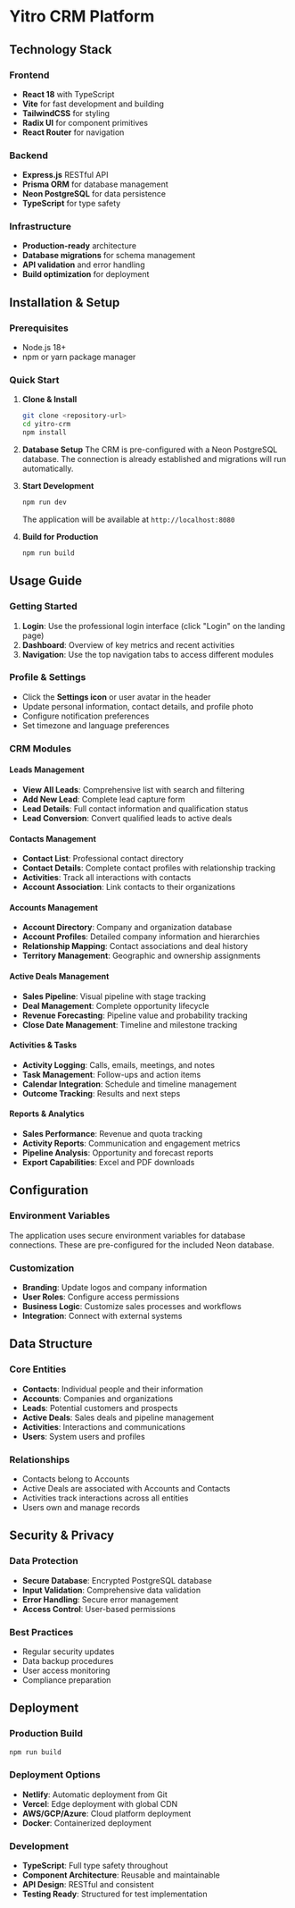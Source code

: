 # Yitro CRM Platform

## Technology Stack

### Frontend

- **React 18** with TypeScript
- **Vite** for fast development and building
- **TailwindCSS** for styling
- **Radix UI** for component primitives
- **React Router** for navigation

### Backend

- **Express.js** RESTful API
- **Prisma ORM** for database management
- **Neon PostgreSQL** for data persistence
- **TypeScript** for type safety

### Infrastructure

- **Production-ready** architecture
- **Database migrations** for schema management
- **API validation** and error handling
- **Build optimization** for deployment

##  Installation & Setup

### Prerequisites

- Node.js 18+
- npm or yarn package manager

### Quick Start

1. **Clone & Install**

   ```bash
   git clone <repository-url>
   cd yitro-crm
   npm install
   ```

2. **Database Setup**
   The CRM is pre-configured with a Neon PostgreSQL database. The connection is already established and migrations will run automatically.

3. **Start Development**

   ```bash
   npm run dev
   ```

   The application will be available at `http://localhost:8080`

4. **Build for Production**
   ```bash
   npm run build
   ```

##  Usage Guide

### Getting Started

1. **Login**: Use the professional login interface (click "Login" on the landing page)
2. **Dashboard**: Overview of key metrics and recent activities
3. **Navigation**: Use the top navigation tabs to access different modules

### Profile & Settings

- Click the **Settings icon** or user avatar in the header
- Update personal information, contact details, and profile photo
- Configure notification preferences
- Set timezone and language preferences

### CRM Modules

#### Leads Management

- **View All Leads**: Comprehensive list with search and filtering
- **Add New Lead**: Complete lead capture form
- **Lead Details**: Full contact information and qualification status
- **Lead Conversion**: Convert qualified leads to active deals

#### Contacts Management

- **Contact List**: Professional contact directory
- **Contact Details**: Complete contact profiles with relationship tracking
- **Activities**: Track all interactions with contacts
- **Account Association**: Link contacts to their organizations

#### Accounts Management

- **Account Directory**: Company and organization database
- **Account Profiles**: Detailed company information and hierarchies
- **Relationship Mapping**: Contact associations and deal history
- **Territory Management**: Geographic and ownership assignments

#### Active Deals Management

- **Sales Pipeline**: Visual pipeline with stage tracking
- **Deal Management**: Complete opportunity lifecycle
- **Revenue Forecasting**: Pipeline value and probability tracking
- **Close Date Management**: Timeline and milestone tracking

#### Activities & Tasks

- **Activity Logging**: Calls, emails, meetings, and notes
- **Task Management**: Follow-ups and action items
- **Calendar Integration**: Schedule and timeline management
- **Outcome Tracking**: Results and next steps

#### Reports & Analytics

- **Sales Performance**: Revenue and quota tracking
- **Activity Reports**: Communication and engagement metrics
- **Pipeline Analysis**: Opportunity and forecast reports
- **Export Capabilities**: Excel and PDF downloads


## Configuration

### Environment Variables

The application uses secure environment variables for database connections. These are pre-configured for the included Neon database.

### Customization

- **Branding**: Update logos and company information
- **User Roles**: Configure access permissions
- **Business Logic**: Customize sales processes and workflows
- **Integration**: Connect with external systems

##  Data Structure

### Core Entities

- **Contacts**: Individual people and their information
- **Accounts**: Companies and organizations
- **Leads**: Potential customers and prospects
- **Active Deals**: Sales deals and pipeline management
- **Activities**: Interactions and communications
- **Users**: System users and profiles

### Relationships

- Contacts belong to Accounts
- Active Deals are associated with Accounts and Contacts
- Activities track interactions across all entities
- Users own and manage records

##  Security & Privacy

### Data Protection

- **Secure Database**: Encrypted PostgreSQL database
- **Input Validation**: Comprehensive data validation
- **Error Handling**: Secure error management
- **Access Control**: User-based permissions

### Best Practices

- Regular security updates
- Data backup procedures
- User access monitoring
- Compliance preparation

##  Deployment

### Production Build

```bash
npm run build
```

### Deployment Options

- **Netlify**: Automatic deployment from Git
- **Vercel**: Edge deployment with global CDN
- **AWS/GCP/Azure**: Cloud platform deployment
- **Docker**: Containerized deployment

### Development

- **TypeScript**: Full type safety throughout
- **Component Architecture**: Reusable and maintainable
- **API Design**: RESTful and consistent
- **Testing Ready**: Structured for test implementation



